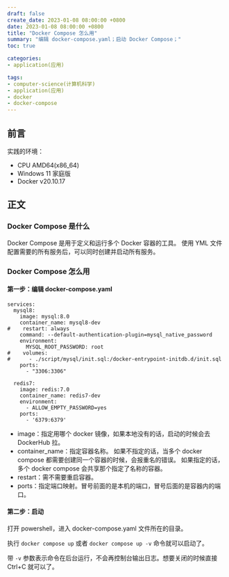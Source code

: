 ```yaml
---
draft: false
create_date: 2023-01-08 08:00:00 +0800
date: 2023-01-08 08:00:00 +0800
title: "Docker Compose 怎么用"
summary: "编辑 docker-compose.yaml；启动 Docker Compose；"
toc: true

categories:
- application(应用)

tags:
- computer-science(计算机科学)
- application(应用)
- docker
- docker-compose
---
```

## 前言

实践的环境：

- CPU AMD64(x86_64)
- Windows 11 家庭版
- Docker v20.10.17

## 正文

### Docker Compose 是什么

Docker Compose 是用于定义和运行多个 Docker 容器的工具。
使用 YML 文件配置需要的所有服务后，可以同时创建并启动所有服务。

### Docker Compose 怎么用

#### 第一步：编辑 docker-compose.yaml

```
services:
  mysql8:
    image: mysql:8.0
    container_name: mysql8-dev
#    restart: always
    command: --default-authentication-plugin=mysql_native_password
    environment:
      MYSQL_ROOT_PASSWORD: root
#    volumes:
#      - ./script/mysql/init.sql:/docker-entrypoint-initdb.d/init.sql
    ports:
      - "3306:3306"

  redis7:
    image: redis:7.0
    container_name: redis7-dev
    environment:
      - ALLOW_EMPTY_PASSWORD=yes
    ports:
      - '6379:6379'

```

- image：指定用哪个 docker 镜像，如果本地没有的话，启动的时候会去 DockerHub 拉。
- container_name：指定容器名称。
  如果不指定的话，当多个 docker compose 都需要创建同一个容器的时候，会报重名的错误。
  如果指定的话，多个 docker compose 会共享那个指定了名称的容器。
- restart：需不需要重启容器。
- ports：指定端口映射。冒号前面的是本机的端口，冒号后面的是容器内的端口。

#### 第二步：启动

打开 powershell，进入 docker-compose.yaml 文件所在的目录。

执行 `docker compose up` 或者 `docker compose up -v` 命令就可以启动了。

带 `-v` 参数表示命令在后台运行，不会再控制台输出日志。想要关闭的时候直接 Ctrl+C 就可以了。

